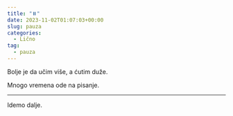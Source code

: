 ```yaml
---
title: "⏸️"
date: 2023-11-02T01:07:03+00:00
slug: pauza
categories:
  - Lično
tag:
  - pauza
---
```


Bolje je da učim više, a ćutim duže.

<!--more-->

Mnogo vremena ode na pisanje.

---

Idemo dalje.